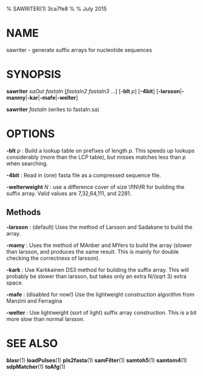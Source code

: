 % SAWRITER(1) 3ca7fe8
%
%  July 2015

# NAME

sawriter - generate suffix arrays for nucleotide sequences

# SYNOPSIS

**sawriter** *saOut* *fastaIn* [*fastaIn2* *fastaIn3* ...] [**-blt** *p*]
	[**-4bit**] [**-larsson**|**-manmy**|**-kar**|**-mafe**|**-welter**]

**sawriter** *fastaIn* (writes to fastaIn.sa)

# OPTIONS

**-blt** *p*
:   Build a lookup table on prefixes of length *p*. This speeds
	up lookups considerably (more than the LCP table), but misses matches
	less than *p* when searching.

**-4bit**
:   Read in (one) fasta file as a compressed sequence file.

**-welterweight** *N*
:   use a difference cover of size \fIN\fR for building the suffix array.
	Valid values are 7,32,64,111, and 2281.

## Methods

**-larsson**
:   (default)  Uses the method of Larsson and Sadakane to build the array.

**-mamy**
:   Uses the method of MAnber and MYers to build the array (slower than larsson,
	and produces the same result. This is mainly for double checking
	the correctness of larsson).

**-kark**
:   Use Karkkainen DS3 method for building the suffix array.
	This will probably be slower than larsson, but takes only an extra
	N/(sqrt 3) extra space.

**-mafe**
:   (disabled for now!) Use the lightweight construction algorithm from
	Manzini and Ferragina

**-welter**
:   Use lightweight (sort of light) suffix array construction.
	This is a bit more slow than normal larsson.

# SEE ALSO

**blasr**(1)
**loadPulses**(1)
**pls2fasta**(1)
**samFilter**(1)
**samtoh5**(1)
**samtom4**(1)
**sdpMatcher**(1)
**toAfg**(1)
